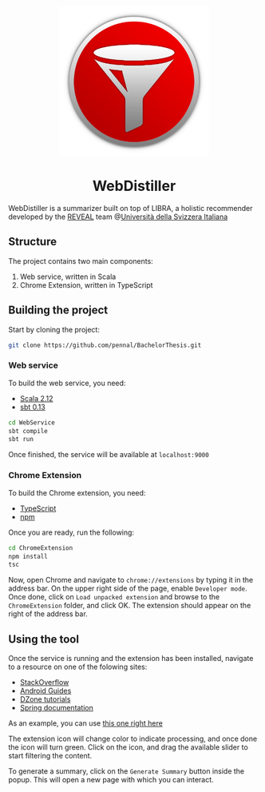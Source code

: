 <div align="center">
	<img src="Other/ThesisLogo.png" width="300pt"/>
	<h1>WebDistiller</h1>
</div>
WebDistiller is a summarizer built on top of LIBRA, a holistic recommender developed by the <a href="http://reveal.inf.usi.ch/">REVEAL</a> team @<a href="http://www.inf.usi.ch/">Università della Svizzera Italiana</a>

## Structure
The project contains two main components: 

 1. Web service, written in Scala
 2. Chrome Extension, written in TypeScript

## Building the project
Start by cloning the project:

```bash
git clone https://github.com/pennal/BachelorThesis.git
```

### Web service
To build the web service, you need:

 * [Scala 2.12](http://www.scala-lang.org/download/)
 * [sbt 0.13](http://www.scala-sbt.org/download.html)

```bash
cd WebService
sbt compile
sbt run
```
Once finished, the service will be available at `localhost:9000`

### Chrome Extension
To build the Chrome extension, you need:

 * [TypeScript](https://www.typescriptlang.org/#download-links)
 * [npm](https://www.npmjs.com/get-npm)

Once you are ready, run the following:

```bash
cd ChromeExtension
npm install
tsc
```
Now, open Chrome and navigate to `chrome://extensions` by typing it in the address bar. On the upper right side of the page, enable `Developer mode`. Once done, click on `Load unpacked extension` and browse to the `ChromeExtension` folder, and click OK. The extension should appear on the right of the address bar. 

## Using the tool

Once the service is running and the extension has been installed, navigate to a resource on one of the folowing sites:

 * [StackOverflow](http://stackoverflow.com)
 * [Android Guides](https://developer.android.com/guide/index.html)
 * [DZone tutorials](http://dzone.com)
 * [Spring documentation](http://docs.spring.io/spring/docs/current/spring-framework-reference/html/)

As an example, you can use [this one right here](http://stackoverflow.com/questions/2592453/problem-with-extending-jpanel)

The extension icon will change color to indicate processing, and once done the icon will turn green. Click on the icon, and drag the available slider to start filtering the content. 

To generate a summary, click on the `Generate Summary` button inside the popup. This will open a new page with which you can interact. 